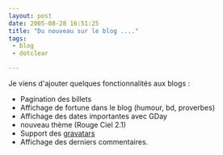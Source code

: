 ```yaml
---
layout: post
date: 2005-08-28 16:51:25
title: "Du nouveau sur le blog ...."
tags:
 - blog
 - dotclear

---
```


Je viens d'ajouter quelques fonctionnalités aux blogs :

  * Pagination des billets	
  * Affichage de fortune dans le blog (humour, bd, proverbes)
  * Affichage des dates importantes avec GDay
  * nouveau thème (Rouge Ciel 2.1)
  * Support des [gravatars](http://www.gravatars.com)
  * Affichage des derniers commentaires.


